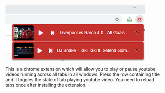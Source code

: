 ![alt text](https://raw.githubusercontent.com/ak-17/youtube-player-extension/master/images/extension-use.png)

This is a chrome extension which will allow you to play or pause youtube videos running across all tabs in all windows. Press the row containing title and it toggles the state of tab playing youtube video. You need to reload tabs once after installing the extension.
